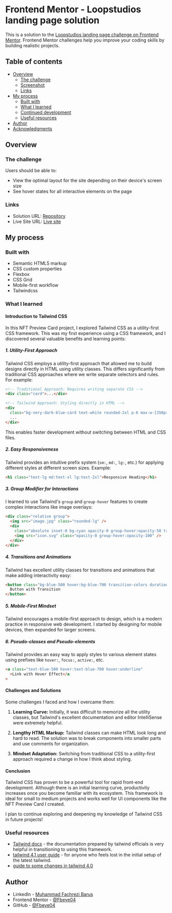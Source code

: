 # Frontend Mentor - Loopstudios landing page solution

This is a solution to the [Loopstudios landing page challenge on Frontend Mentor](https://www.frontendmentor.io/challenges/loopstudios-landing-page-N88J5Onjw). Frontend Mentor challenges help you improve your coding skills by building realistic projects.

## Table of contents

- [Overview](#overview)
  - [The challenge](#the-challenge)
  - [Screenshot](#screenshot)
  - [Links](#links)
- [My process](#my-process)
  - [Built with](#built-with)
  - [What I learned](#what-i-learned)
  - [Continued development](#continued-development)
  - [Useful resources](#useful-resources)
- [Author](#author)
- [Acknowledgments](#acknowledgments)

## Overview

### The challenge

Users should be able to:

- View the optimal layout for the site depending on their device's screen size
- See hover states for all interactive elements on the page

### Links

- Solution URL: [Repository](https://github.com/Fbeye04/loopstudios-landing-page)
- Live Site URL: [Live site](https://your-live-site-url.com)

## My process

### Built with

- Semantic HTML5 markup
- CSS custom properties
- Flexbox
- CSS Grid
- Mobile-first workflow
- Tailwindcss

### What I learned

#### Introduction to Tailwind CSS

In this NFT Preview Card project, I explored Tailwind CSS as a utility-first CSS framework. This was my first experience using a CSS framework, and I discovered several valuable benefits and learning points:

##### 1. Utility-First Approach

Tailwind CSS employs a utility-first approach that allowed me to build designs directly in HTML using utility classes. This differs significantly from traditional CSS approaches where we write separate selectors and rules. For example:

```html
<!-- Traditional Approach: Requires writing separate CSS -->
<div class="card">...</div>

<!-- Tailwind Approach: Styling directly in HTML -->
<div
  class="bg-very-dark-blue-card text-white rounded-2xl p-6 max-w-[350px] shadow-2xl">
  ...
</div>
```

This enables faster development without switching between HTML and CSS files.

##### 2. Easy Responsiveness

Tailwind provides an intuitive prefix system (`sm:`, `md:`, `lg:`, etc.) for applying different styles at different screen sizes. Example:

```html
<h1 class="text-lg md:text-xl lg:text-2xl">Responsive Heading</h1>
```

##### 3. Group Modifier for Interactions

I learned to use Tailwind's `group` and `group-hover` features to create complex interactions like image overlays:

```html
<div class="relative group">
  <img src="image.jpg" class="rounded-lg" />
  <div
    class="absolute inset-0 bg-cyan opacity-0 group-hover:opacity-50 transition-opacity duration-300">
    <img src="icon.svg" class="opacity-0 group-hover:opacity-100" />
  </div>
</div>
```

##### 4. Transitions and Animations

Tailwind has excellent utility classes for transitions and animations that make adding interactivity easy:

```html
<button class="bg-blue-500 hover:bg-blue-700 transition-colors duration-300">
  Button with Transition
</button>
```

##### 5. Mobile-First Mindset

Tailwind encourages a mobile-first approach to design, which is a modern practice in responsive web development. I started by designing for mobile devices, then expanded for larger screens.

##### 6. Pseudo-classes and Pseudo-elements

Tailwind provides an easy way to apply styles to various element states using prefixes like `hover:`, `focus:`, `active:`, etc.

```html
<a class="text-blue-500 hover:text-blue-700 hover:underline"
  >Link with Hover Effect</a
>
```

#### Challenges and Solutions

Some challenges I faced and how I overcame them:

1. **Learning Curve:** Initially, it was difficult to memorize all the utility classes, but Tailwind's excellent documentation and editor IntelliSense were extremely helpful.

2. **Lengthy HTML Markup:** Tailwind classes can make HTML look long and hard to read. The solution was to break components into smaller parts and use comments for organization.

3. **Mindset Adaptation:** Switching from traditional CSS to a utility-first approach required a change in how I think about styling.

#### Conclusion

Tailwind CSS has proven to be a powerful tool for rapid front-end development. Although there is an initial learning curve, productivity increases once you become familiar with its ecosystem. This framework is ideal for small to medium projects and works well for UI components like the NFT Preview Card I created.

I plan to continue exploring and deepening my knowledge of Tailwind CSS in future projects!

### Useful resources

- [Tailwind docs](https://tailwindcss.com/docs) - the documentation prepared by tailwind officials is very helpful in transitioning to using this framework.
- [tailwind 4.1 user guide](https://youtu.be/Kh3xj-5nMqw?si=a8dv9hHOpzFJSewx) - for anyone who feels lost in the initial setup of the latest tailwind.
- [guide to some changes in tailwind 4.0](https://youtu.be/sHnG8tIYMB4?si=PHep3VChewNiJiF3)

## Author

- LinkedIn - [Muhammad Fachrezi Barus](https://www.linkedin.com/in/muhammad-fachrezi-barus/)
- Frontend Mentor - [@Fbeye04](https://www.frontendmentor.io/profile/Fbeye04)
- GitHub - [@Fbeye04](https://github.com/Fbeye04)
